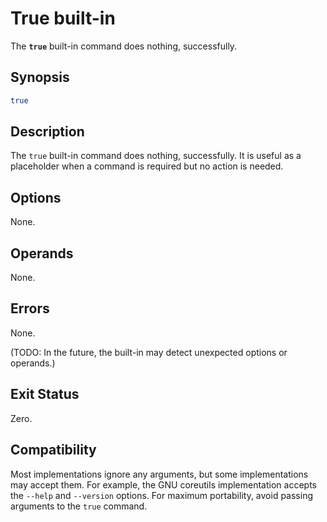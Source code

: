 # True built-in

The **`true`** built-in command does nothing, successfully.

## Synopsis

```sh
true
```

## Description

The `true` built-in command does nothing, successfully. It is useful as a
placeholder when a command is required but no action is needed.

## Options

None.

## Operands

None.

## Errors

None.

(TODO: In the future, the built-in may detect unexpected options or operands.)

## Exit Status

Zero.

## Compatibility

Most implementations ignore any arguments, but some implementations may
accept them. For example, the GNU coreutils implementation accepts the
`--help` and `--version` options. For maximum portability, avoid passing
arguments to the `true` command.
